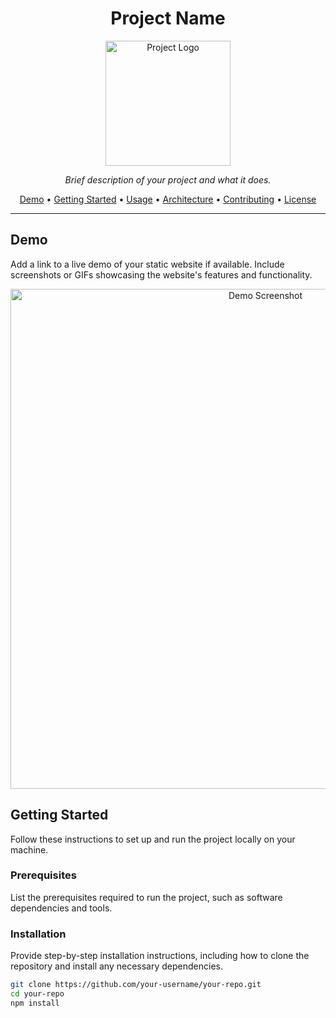 <h1 align="center">Project Name</h1>

<p align="center">
  <img src="https://link-to-your-logo.png" alt="Project Logo" width="200" height="200">
</p>

<p align="center">
  <em>Brief description of your project and what it does.</em>
</p>

<p align="center">
  <a href="#demo">Demo</a> •
  <a href="#getting-started">Getting Started</a> •
  <a href="#usage">Usage</a> •
  <a href="#architecture">Architecture</a> •
  <a href="#contributing">Contributing</a> •
  <a href="#license">License</a>
</p>

---

## Demo

Add a link to a live demo of your static website if available. Include screenshots or GIFs showcasing the website's features and functionality.

<p align="center">
  <img src="https://link-to-your-demo-screenshot.png" alt="Demo Screenshot" width="800">
</p>

## Getting Started

Follow these instructions to set up and run the project locally on your machine.

### Prerequisites

List the prerequisites required to run the project, such as software dependencies and tools.

### Installation

Provide step-by-step installation instructions, including how to clone the repository and install any necessary dependencies.

```bash
git clone https://github.com/your-username/your-repo.git
cd your-repo
npm install
